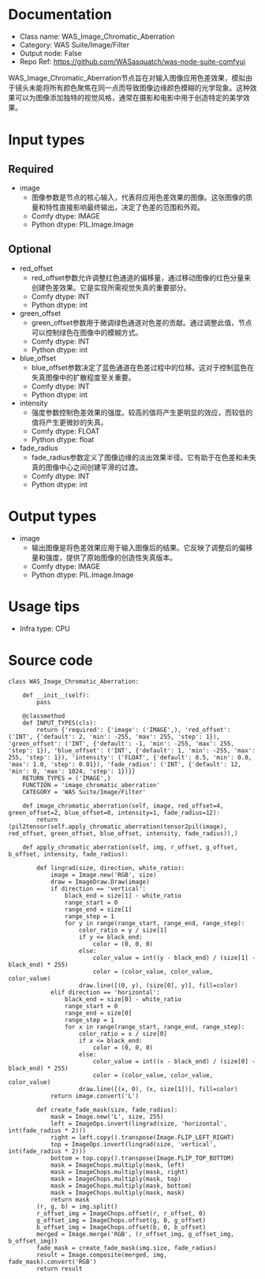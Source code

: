 # Documentation
- Class name: WAS_Image_Chromatic_Aberration
- Category: WAS Suite/Image/Filter
- Output node: False
- Repo Ref: https://github.com/WASasquatch/was-node-suite-comfyui

WAS_Image_Chromatic_Aberration节点旨在对输入图像应用色差效果，模拟由于镜头未能将所有颜色聚焦在同一点而导致图像边缘颜色模糊的光学现象。这种效果可以为图像添加独特的视觉风格，通常在摄影和电影中用于创造特定的美学效果。

# Input types
## Required
- image
    - 图像参数是节点的核心输入，代表将应用色差效果的图像。这张图像的质量和特性直接影响最终输出，决定了色差的范围和外观。
    - Comfy dtype: IMAGE
    - Python dtype: PIL.Image.Image
## Optional
- red_offset
    - red_offset参数允许调整红色通道的偏移量，通过移动图像的红色分量来创建色差效果。它是实现所需视觉失真的重要部分。
    - Comfy dtype: INT
    - Python dtype: int
- green_offset
    - green_offset参数用于微调绿色通道对色差的贡献。通过调整此值，节点可以控制绿色在图像中的模糊方式。
    - Comfy dtype: INT
    - Python dtype: int
- blue_offset
    - blue_offset参数决定了蓝色通道在色差过程中的位移。这对于控制蓝色在失真图像中的扩散程度至关重要。
    - Comfy dtype: INT
    - Python dtype: int
- intensity
    - 强度参数控制色差效果的强度。较高的值将产生更明显的效应，而较低的值将产生更微妙的失真。
    - Comfy dtype: FLOAT
    - Python dtype: float
- fade_radius
    - fade_radius参数定义了图像边缘的淡出效果半径。它有助于在色差和未失真的图像中心之间创建平滑的过渡。
    - Comfy dtype: INT
    - Python dtype: int

# Output types
- image
    - 输出图像是将色差效果应用于输入图像后的结果。它反映了调整后的偏移量和强度，提供了原始图像的创造性失真版本。
    - Comfy dtype: IMAGE
    - Python dtype: PIL.Image.Image

# Usage tips
- Infra type: CPU

# Source code
```
class WAS_Image_Chromatic_Aberration:

    def __init__(self):
        pass

    @classmethod
    def INPUT_TYPES(cls):
        return {'required': {'image': ('IMAGE',), 'red_offset': ('INT', {'default': 2, 'min': -255, 'max': 255, 'step': 1}), 'green_offset': ('INT', {'default': -1, 'min': -255, 'max': 255, 'step': 1}), 'blue_offset': ('INT', {'default': 1, 'min': -255, 'max': 255, 'step': 1}), 'intensity': ('FLOAT', {'default': 0.5, 'min': 0.0, 'max': 1.0, 'step': 0.01}), 'fade_radius': ('INT', {'default': 12, 'min': 0, 'max': 1024, 'step': 1})}}
    RETURN_TYPES = ('IMAGE',)
    FUNCTION = 'image_chromatic_aberration'
    CATEGORY = 'WAS Suite/Image/Filter'

    def image_chromatic_aberration(self, image, red_offset=4, green_offset=2, blue_offset=0, intensity=1, fade_radius=12):
        return (pil2tensor(self.apply_chromatic_aberration(tensor2pil(image), red_offset, green_offset, blue_offset, intensity, fade_radius)),)

    def apply_chromatic_aberration(self, img, r_offset, g_offset, b_offset, intensity, fade_radius):

        def lingrad(size, direction, white_ratio):
            image = Image.new('RGB', size)
            draw = ImageDraw.Draw(image)
            if direction == 'vertical':
                black_end = size[1] - white_ratio
                range_start = 0
                range_end = size[1]
                range_step = 1
                for y in range(range_start, range_end, range_step):
                    color_ratio = y / size[1]
                    if y <= black_end:
                        color = (0, 0, 0)
                    else:
                        color_value = int((y - black_end) / (size[1] - black_end) * 255)
                        color = (color_value, color_value, color_value)
                    draw.line([(0, y), (size[0], y)], fill=color)
            elif direction == 'horizontal':
                black_end = size[0] - white_ratio
                range_start = 0
                range_end = size[0]
                range_step = 1
                for x in range(range_start, range_end, range_step):
                    color_ratio = x / size[0]
                    if x <= black_end:
                        color = (0, 0, 0)
                    else:
                        color_value = int((x - black_end) / (size[0] - black_end) * 255)
                        color = (color_value, color_value, color_value)
                    draw.line([(x, 0), (x, size[1])], fill=color)
            return image.convert('L')

        def create_fade_mask(size, fade_radius):
            mask = Image.new('L', size, 255)
            left = ImageOps.invert(lingrad(size, 'horizontal', int(fade_radius * 2)))
            right = left.copy().transpose(Image.FLIP_LEFT_RIGHT)
            top = ImageOps.invert(lingrad(size, 'vertical', int(fade_radius * 2)))
            bottom = top.copy().transpose(Image.FLIP_TOP_BOTTOM)
            mask = ImageChops.multiply(mask, left)
            mask = ImageChops.multiply(mask, right)
            mask = ImageChops.multiply(mask, top)
            mask = ImageChops.multiply(mask, bottom)
            mask = ImageChops.multiply(mask, mask)
            return mask
        (r, g, b) = img.split()
        r_offset_img = ImageChops.offset(r, r_offset, 0)
        g_offset_img = ImageChops.offset(g, 0, g_offset)
        b_offset_img = ImageChops.offset(b, 0, b_offset)
        merged = Image.merge('RGB', (r_offset_img, g_offset_img, b_offset_img))
        fade_mask = create_fade_mask(img.size, fade_radius)
        result = Image.composite(merged, img, fade_mask).convert('RGB')
        return result
```